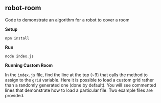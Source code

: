 ## robot-room
Code to demonstrate an algorithm for a robot to cover a room

**Setup**
```
npm install
```

**Run**
```
node index.js
```

**Running Custom Room**

In the `index.js` file, find the line at the top (~9) that calls the method to assign to the `grid` variable.  Here it is possible to load a custom grid rather than a randomly generated one (done by default).  You will see commented lines that demonstrate how to load a particular file.  Two example files are provided.
